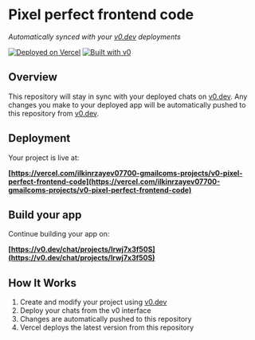 # Pixel perfect frontend code

*Automatically synced with your [v0.dev](https://v0.dev) deployments*

[![Deployed on Vercel](https://img.shields.io/badge/Deployed%20on-Vercel-black?style=for-the-badge&logo=vercel)](https://vercel.com/ilkinrzayev07700-gmailcoms-projects/v0-pixel-perfect-frontend-code)
[![Built with v0](https://img.shields.io/badge/Built%20with-v0.dev-black?style=for-the-badge)](https://v0.dev/chat/projects/Irwj7x3f50S)

## Overview

This repository will stay in sync with your deployed chats on [v0.dev](https://v0.dev).
Any changes you make to your deployed app will be automatically pushed to this repository from [v0.dev](https://v0.dev).

## Deployment

Your project is live at:

**[https://vercel.com/ilkinrzayev07700-gmailcoms-projects/v0-pixel-perfect-frontend-code](https://vercel.com/ilkinrzayev07700-gmailcoms-projects/v0-pixel-perfect-frontend-code)**

## Build your app

Continue building your app on:

**[https://v0.dev/chat/projects/Irwj7x3f50S](https://v0.dev/chat/projects/Irwj7x3f50S)**

## How It Works

1. Create and modify your project using [v0.dev](https://v0.dev)
2. Deploy your chats from the v0 interface
3. Changes are automatically pushed to this repository
4. Vercel deploys the latest version from this repository
